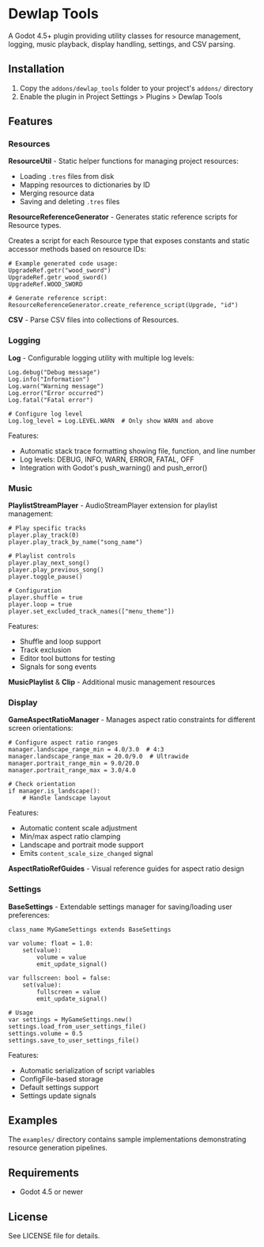 # Dewlap Tools

A Godot 4.5+ plugin providing utility classes for resource management, logging, music playback, display handling, settings, and CSV parsing.

## Installation

1. Copy the `addons/dewlap_tools` folder to your project's `addons/` directory
2. Enable the plugin in Project Settings > Plugins > Dewlap Tools

## Features

### Resources
**ResourceUtil** - Static helper functions for managing project resources:
- Loading `.tres` files from disk
- Mapping resources to dictionaries by ID
- Merging resource data
- Saving and deleting `.tres` files

**ResourceReferenceGenerator** - Generates static reference scripts for Resource types.

Creates a script for each Resource type that exposes constants and static accessor methods based on resource IDs:

```gdscript
# Example generated code usage:
UpgradeRef.getr("wood_sword")
UpgradeRef.getr_wood_sword()
UpgradeRef.WOOD_SWORD

# Generate reference script:
ResourceReferenceGenerator.create_reference_script(Upgrade, "id")
```

**CSV** - Parse CSV files into collections of Resources.

### Logging
**Log** - Configurable logging utility with multiple log levels:

```gdscript
Log.debug("Debug message")
Log.info("Information")
Log.warn("Warning message")
Log.error("Error occurred")
Log.fatal("Fatal error")

# Configure log level
Log.log_level = Log.LEVEL.WARN  # Only show WARN and above
```

Features:
- Automatic stack trace formatting showing file, function, and line number
- Log levels: DEBUG, INFO, WARN, ERROR, FATAL, OFF
- Integration with Godot's push_warning() and push_error()

### Music
**PlaylistStreamPlayer** - AudioStreamPlayer extension for playlist management:

```gdscript
# Play specific tracks
player.play_track(0)
player.play_track_by_name("song_name")

# Playlist controls
player.play_next_song()
player.play_previous_song()
player.toggle_pause()

# Configuration
player.shuffle = true
player.loop = true
player.set_excluded_track_names(["menu_theme"])
```

Features:
- Shuffle and loop support
- Track exclusion
- Editor tool buttons for testing
- Signals for song events

**MusicPlaylist** & **Clip** - Additional music management resources

### Display
**GameAspectRatioManager** - Manages aspect ratio constraints for different screen orientations:

```gdscript
# Configure aspect ratio ranges
manager.landscape_range_min = 4.0/3.0  # 4:3
manager.landscape_range_max = 20.0/9.0  # Ultrawide
manager.portrait_range_min = 9.0/20.0
manager.portrait_range_max = 3.0/4.0

# Check orientation
if manager.is_landscape():
    # Handle landscape layout
```

Features:
- Automatic content scale adjustment
- Min/max aspect ratio clamping
- Landscape and portrait mode support
- Emits `content_scale_size_changed` signal

**AspectRatioRefGuides** - Visual reference guides for aspect ratio design

### Settings
**BaseSettings** - Extendable settings manager for saving/loading user preferences:

```gdscript
class_name MyGameSettings extends BaseSettings

var volume: float = 1.0:
    set(value):
        volume = value
        emit_update_signal()

var fullscreen: bool = false:
    set(value):
        fullscreen = value
        emit_update_signal()

# Usage
var settings = MyGameSettings.new()
settings.load_from_user_settings_file()
settings.volume = 0.5
settings.save_to_user_settings_file()
```

Features:
- Automatic serialization of script variables
- ConfigFile-based storage
- Default settings support
- Settings update signals

## Examples

The `examples/` directory contains sample implementations demonstrating resource generation pipelines.

## Requirements

- Godot 4.5 or newer

## License

See LICENSE file for details.
